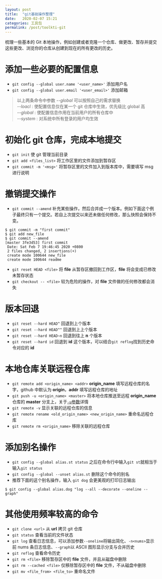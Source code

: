```yaml
---
layout: post
title:  "git基础操作整理"
date:   2020-02-07 15:21
categories: 工具包
permalink: /post/toolkti-git
---
```


梳理一些基本的 Git 本地操作，例如创建或者克隆一个仓库、做更改、暂存并提交这些更改、浏览你的仓库从创建到现在的所有更改的历史。

# 添加一些必要的配置信息

- `git config --global user.name '<user_name>'` 添加用户名
- `git config --global user.email '<user_email>'` 添加邮箱

> 以上两条命令中参数 *--global* 可以按照自己的需求替换<br>
*--loacl* : 使配置信息仅在某一个 git 仓库中生效，优先级比 global 高<br>
*--global* : 使配置信息作用在当前用户的所有仓库中<br>
*--system* : 对系统中所有登录的用户均生效


# 初始化 git 仓库，完成本地提交

- `git init` 使 git 管理当前目录
- `git add <files_list>` 将工作区里的文件添加到暂存区
- `git commit -m '<msg>'` 将暂存区里的文件加入到版本库中，需要填写 msg 进行说明

# 撤销提交操作

- `git commit --amend` 补充某些操作，然后合并成一个版本。例如下面这个例子最终只有一个提交。若自上次提交以来还未做任何修改，那么快照会保持不变。

~~~shell
$ git commit -m "first commit"
$ git add new_file
$ git commit --amend
[master 3fe3d53] first commit
 Date: Sat Feb 7 19:46:45 2020 +0800
 2 files changed, 2 insertions(+)
 create mode 100644 new_file
 create mode 100644 readme
~~~

- `git reset HEAD <file>` 将 **file** 从暂存区撤回到工作区，**file** 将会变成已修改未暂存状态
- `git checkout -- <file>` 较为危险的操作，对 **file** 文件做的任何修改都会消失

# 版本回退

- `git reset --hard HEAD^` 回退到上个版本
- `git reset --hard HEAD^^` 回退到上上个版本
- `git reset --hard HEAD~n` 回退到往上 **n** 个版本
- `git reset --hard id` 回退到 **id** 这个版本，可以结合`git reflog`找到历史命令对应的 **id**

# 本地仓库关联远程仓库

- `git remote add <origin_name> <addr>` **origin_name** 填写远程仓库的名字，github 中默认为 **origin**，**addr** 填写远程仓库的地址
- `git push -u <origin_name> <master>` 将本地仓库推送至远程 **origin_name** 仓库的 **master** 分支上，关于<a href="https://www.zhihu.com/question/20019419" target="_blank">`-u`参数</a>详情
- `git remote -v` 显示关联的远程仓库的信息
- `git remote rename <old_origin_name> <new_origin_name>` 重命名远程仓库
- `git remote rm <origin_name>` 移除关联的远程仓库 

# 添加别名操作

- `git config --global alias.st status` 之后在命令行中输入`git st`就相当于输入`git status`
- `git config --global --unset alias.st` 删除这个命令的别名
- 推荐下面的这个别名操作，输入 `git dog` 会更美观的打印日志输出

~~~shell
$ git config --global alias.dog "log --all --decorate --oneline --graph"
~~~

# 其他使用频率较高的命令

- `git clone <url>` 从 **url** 拷贝 git 仓库
- `git status` 查看当前的文件状态
- `git log` 查看日志信息，可以添加参数`--oneline`将输出简化、`-n<nums>`显示前 nums 条日志信息、`--graph`以 ASCII 图形显示分支与合并历史
- `git reflog` 查看命令历史
- `git rm <file>` 移除暂存区中的 **file** 文件，并且从磁盘中删除
- `git rm --cached <file>` 仅移除暂存区中的 **file** 文件，不从磁盘中删除
- `git mv <file_from> <file_to>` 重命名文件
